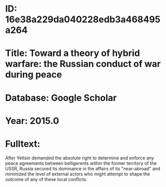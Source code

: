 # ID: 16e38a229da040228edb3a468495a264
# Title: Toward a theory of hybrid warfare: the Russian conduct of war during peace
# Database: Google Scholar
# Year: 2015.0
# Fulltext:
After Yeltsin demanded the absolute right to determine and enforce any peace agreements between belligerents within the former territory of the USSR, Russia secured its dominance in the affairs of its "near-abroad" and minimized the level of external actors who might attempt to shape the outcome of any of these local conflicts.